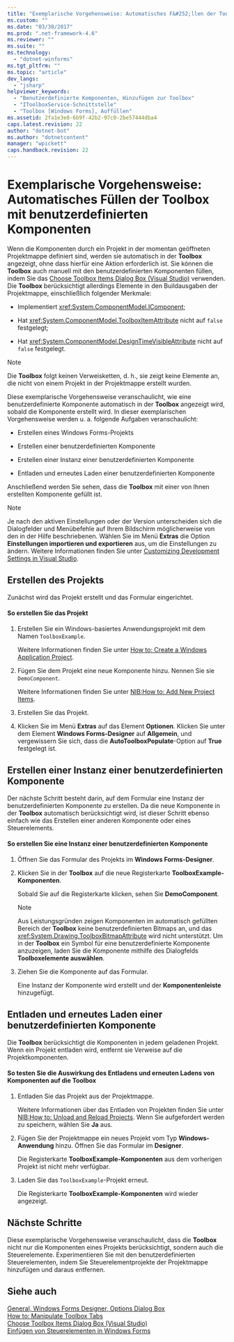 ```yaml
---
title: "Exemplarische Vorgehensweise: Automatisches F&#252;llen der Toolbox mit benutzerdefinierten Komponenten | Microsoft Docs"
ms.custom: ""
ms.date: "03/30/2017"
ms.prod: ".net-framework-4.6"
ms.reviewer: ""
ms.suite: ""
ms.technology: 
  - "dotnet-winforms"
ms.tgt_pltfrm: ""
ms.topic: "article"
dev_langs: 
  - "jsharp"
helpviewer_keywords: 
  - "Benutzerdefinierte Komponenten, Hinzufügen zur Toolbox"
  - "IToolboxService-Schnittstelle"
  - "Toolbox [Windows Forms], Auffüllen"
ms.assetid: 2fa1e3e8-6b9f-42b2-97c0-2be57444dba4
caps.latest.revision: 22
author: "dotnet-bot"
ms.author: "dotnetcontent"
manager: "wpickett"
caps.handback.revision: 22
---
```

# Exemplarische Vorgehensweise: Automatisches F&#252;llen der Toolbox mit benutzerdefinierten Komponenten
Wenn die Komponenten durch ein Projekt in der momentan geöffneten Projektmappe definiert sind, werden sie automatisch in der **Toolbox** angezeigt, ohne dass hierfür eine Aktion erforderlich ist.  Sie können die **Toolbox** auch manuell mit den benutzerdefinierten Komponenten füllen, indem Sie das [Choose Toolbox Items Dialog Box \(Visual Studio\)](http://msdn.microsoft.com/de-de/bd07835f-18a8-433e-bccc-7141f65263bb) verwenden. Die **Toolbox** berücksichtigt allerdings Elemente in den Buildausgaben der Projektmappe, einschließlich folgender Merkmale:  
  
-   Implementiert <xref:System.ComponentModel.IComponent>;  
  
-   Hat <xref:System.ComponentModel.ToolboxItemAttribute> nicht auf `false` festgelegt;  
  
-   Hat <xref:System.ComponentModel.DesignTimeVisibleAttribute> nicht auf `false` festgelegt.  
  
> [!NOTE]
>  Die **Toolbox** folgt keinen Verweisketten, d. h., sie zeigt keine Elemente an, die nicht von einem Projekt in der Projektmappe erstellt wurden.  
  
 Diese exemplarische Vorgehensweise veranschaulicht, wie eine benutzerdefinierte Komponente automatisch in der **Toolbox** angezeigt wird, sobald die Komponente erstellt wird.  In dieser exemplarischen Vorgehensweise werden u. a. folgende Aufgaben veranschaulicht:  
  
-   Erstellen eines Windows Forms\-Projekts  
  
-   Erstellen einer benutzerdefinierten Komponente  
  
-   Erstellen einer Instanz einer benutzerdefinierten Komponente  
  
-   Entladen und erneutes Laden einer benutzerdefinierten Komponente  
  
 Anschließend werden Sie sehen, dass die **Toolbox** mit einer von Ihnen erstellten Komponente gefüllt ist.  
  
> [!NOTE]
>  Je nach den aktiven Einstellungen oder der Version unterscheiden sich die Dialogfelder und Menübefehle auf Ihrem Bildschirm möglicherweise von den in der Hilfe beschriebenen.  Wählen Sie im Menü **Extras** die Option **Einstellungen importieren und exportieren** aus, um die Einstellungen zu ändern.  Weitere Informationen finden Sie unter [Customizing Development Settings in Visual Studio](http://msdn.microsoft.com/de-de/22c4debb-4e31-47a8-8f19-16f328d7dcd3).  
  
## Erstellen des Projekts  
 Zunächst wird das Projekt erstellt und das Formular eingerichtet.  
  
#### So erstellen Sie das Projekt  
  
1.  Erstellen Sie ein Windows\-basiertes Anwendungsprojekt mit dem Namen `ToolboxExample`.  
  
     Weitere Informationen finden Sie unter [How to: Create a Windows Application Project](http://msdn.microsoft.com/de-de/b2f93fed-c635-4705-8d0e-cf079a264efa).  
  
2.  Fügen Sie dem Projekt eine neue Komponente hinzu.  Nennen Sie sie `DemoComponent`.  
  
     Weitere Informationen finden Sie unter [NIB:How to: Add New Project Items](http://msdn.microsoft.com/de-de/63d3e16b-de6e-4bb5-a0e3-ecec762201ce).  
  
3.  Erstellen Sie das Projekt.  
  
4.  Klicken Sie im Menü **Extras** auf das Element **Optionen**.  Klicken Sie unter dem Element **Windows Forms\-Designer** auf **Allgemein**, und vergewissern Sie sich, dass die **AutoToolboxPopulate**\-Option auf **True** festgelegt ist.  
  
## Erstellen einer Instanz einer benutzerdefinierten Komponente  
 Der nächste Schritt besteht darin, auf dem Formular eine Instanz der benutzerdefinierten Komponente zu erstellen.  Da die neue Komponente in der **Toolbox** automatisch berücksichtigt wird, ist dieser Schritt ebenso einfach wie das Erstellen einer anderen Komponente oder eines Steuerelements.  
  
#### So erstellen Sie eine Instanz einer benutzerdefinierten Komponente  
  
1.  Öffnen Sie das Formular des Projekts im **Windows Forms\-Designer**.  
  
2.  Klicken Sie in der **Toolbox** auf die neue Registerkarte **ToolboxExample\-Komponenten**.  
  
     Sobald Sie auf die Registerkarte klicken, sehen Sie **DemoComponent**.  
  
    > [!NOTE]
    >  Aus Leistungsgründen zeigen Komponenten im automatisch gefüllten Bereich der **Toolbox** keine benutzerdefinierten Bitmaps an, und das <xref:System.Drawing.ToolboxBitmapAttribute> wird nicht unterstützt.  Um in der **Toolbox** ein Symbol für eine benutzerdefinierte Komponente anzuzeigen, laden Sie die Komponente mithilfe des Dialogfelds **Toolboxelemente auswählen**.  
  
3.  Ziehen Sie die Komponente auf das Formular.  
  
     Eine Instanz der Komponente wird erstellt und der **Komponentenleiste** hinzugefügt.  
  
## Entladen und erneutes Laden einer benutzerdefinierten Komponente  
 Die **Toolbox** berücksichtigt die Komponenten in jedem geladenen Projekt. Wenn ein Projekt entladen wird, entfernt sie Verweise auf die Projektkomponenten.  
  
#### So testen Sie die Auswirkung des Entladens und erneuten Ladens von Komponenten auf die Toolbox  
  
1.  Entladen Sie das Projekt aus der Projektmappe.  
  
     Weitere Informationen über das Entladen von Projekten finden Sie unter [NIB:How to: Unload and Reload Projects](http://msdn.microsoft.com/de-de/abc0155b-8fcb-4ffc-95b6-698518a7100b).  Wenn Sie aufgefordert werden zu speichern, wählen Sie **Ja** aus.  
  
2.  Fügen Sie der Projektmappe ein neues Projekt vom Typ **Windows\-Anwendung** hinzu.  Öffnen Sie das Formular im **Designer**.  
  
     Die Registerkarte **ToolboxExample\-Komponenten** aus dem vorherigen Projekt ist nicht mehr verfügbar.  
  
3.  Laden Sie das `ToolboxExample`\-Projekt erneut.  
  
     Die Registerkarte **ToolboxExample\-Komponenten** wird wieder angezeigt.  
  
## Nächste Schritte  
 Diese exemplarische Vorgehensweise veranschaulicht, dass die **Toolbox** nicht nur die Komponenten eines Projekts berücksichtigt, sondern auch die  Steuerelemente.  Experimentieren Sie mit den benutzerdefinierten Steuerelementen, indem Sie Steuerelementprojekte der Projektmappe hinzufügen und daraus entfernen.  
  
## Siehe auch  
 [General, Windows Forms Designer, Options Dialog Box](http://msdn.microsoft.com/de-de/8dd170af-72f0-4212-b04b-034ceee92834)   
 [How to: Manipulate Toolbox Tabs](http://msdn.microsoft.com/de-de/21285050-cadd-455a-b1f5-a2289a89c4db)   
 [Choose Toolbox Items Dialog Box \(Visual Studio\)](http://msdn.microsoft.com/de-de/bd07835f-18a8-433e-bccc-7141f65263bb)   
 [Einfügen von Steuerelementen in Windows Forms](../../../../docs/framework/winforms/controls/putting-controls-on-windows-forms.md)